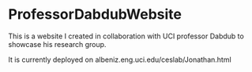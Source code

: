 # ProfessorDabdubWebsite

This is a website I created in collaboration with UCI professor Dabdub to showcase his research group.

It is currently deployed on albeniz.eng.uci.edu/ceslab/Jonathan.html
